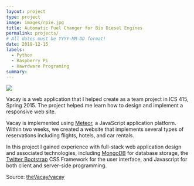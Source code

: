 ```yaml
---
layout: project
type: project
image: images/rpie.jpg
title: Automatic Fuel Changer for Bio Diesel Engines
permalink: projects/
# All dates must be YYYY-MM-DD format!
date: 2019-12-15
labels:
  - Python
  - Raspberry Pi
  - Hawrdware Programing 
summary: 
---
```


<img class="ui medium right floated rounded image" src="../images/
vacay-home-page.png">

Vacay is a web application that I helped create as a team project in ICS 415, Spring 2015. The project helped me learn how to design and implement a responsive web site.

Vacay is implemented using [Meteor](http://meteor.com), a JavaScript application platform. Within two weeks, we created a website that implements several types of reservations including flights, hotels, and car rentals.

In this project I gained experience with full-stack web application design and associated technologies, including [MongoDB](http://mongodb.com) for database storage, the [Twitter Bootstrap](http://getbootstrap.com/) CSS Framework for the user interface, and Javascript for both client and server-side programming. 
 
Source: <a href="https://github.com/theVacay/vacay"><i class="large github icon"></i>theVacay/vacay</a>

